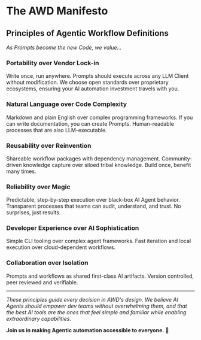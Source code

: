 # The AWD Manifesto
## Principles of Agentic Workflow Definitions

*As Prompts become the new Code, we value...*

### **Portability over Vendor Lock-in**
Write once, run anywhere. Prompts should execute across any LLM Client without modification. We choose open standards over proprietary ecosystems, ensuring your AI automation investment travels with you.

### **Natural Language over Code Complexity**
Markdown and plain English over complex programming frameworks. If you can write documentation, you can create Prompts. Human-readable processes that are also LLM-executable.

### **Reusability over Reinvention**
Shareable workflow packages with dependency management. Community-driven knowledge capture over siloed tribal knowledge. Build once, benefit many times.

### **Reliability over Magic**
Predictable, step-by-step execution over black-box AI Agent behavior. Transparent processes that teams can audit, understand, and trust. No surprises, just results.

### **Developer Experience over AI Sophistication**
Simple CLI tooling over complex agent frameworks. Fast iteration and local execution over cloud-dependent workflows. 

### **Collaboration over Isolation**
Prompts and workflows as shared first-class AI artifacts. Version controlled, peer reviewed and verifiable.

---

*These principles guide every decision in AWD's design. We believe AI Agents should empower dev teams without overwhelming them, and that the best AI tools are the ones that feel simple and familiar while enabling extraordinary capabilities.*

**Join us in making Agentic automation accessible to everyone.** 🚀
